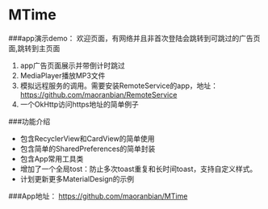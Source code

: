 # MTime

###app演示demo：
欢迎页面，有网络并且非首次登陆会跳转到可跳过的广告页面,跳转到主页面

1. app广告页面展示并带倒计时跳过
2. MediaPlayer播放MP3文件
3. 模拟远程服务的调用。需要安装RemoteService的app，地址：https://github.com/maoranbian/RemoteService
4. 一个OkHttp访问https地址的简单例子
 

###功能介绍
* 包含RecyclerView和CardView的简单使用
* 包含简单的SharedPreferences的简单封装
* 包含App常用工具类
* 增加了一个全局tost：防止多次toast重复和长时间toast，支持自定义样式。
* 计划更新更多MaterialDesign的示例

###App地址：
 https://github.com/maoranbian/MTime

 

